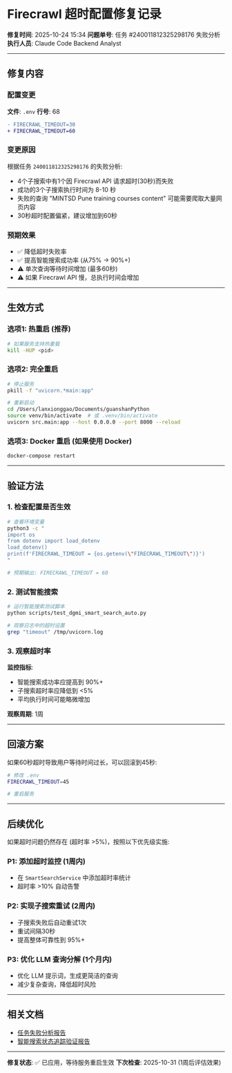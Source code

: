 # Firecrawl 超时配置修复记录

**修复时间**: 2025-10-24 15:34
**问题单号**: 任务 #240011812325298176 失败分析
**执行人员**: Claude Code Backend Analyst

---

## 修复内容

### 配置变更

**文件**: `.env`
**行号**: 68

```diff
- FIRECRAWL_TIMEOUT=30
+ FIRECRAWL_TIMEOUT=60
```

### 变更原因

根据任务 `240011812325298176` 的失败分析:
- 4个子搜索中有1个因 Firecrawl API 请求超时(30秒)而失败
- 成功的3个子搜索执行时间为 8-10 秒
- 失败的查询 "MINTSD Pune training courses content" 可能需要爬取大量网页内容
- 30秒超时配置偏紧，建议增加到60秒

### 预期效果

- ✅ 降低超时失败率
- ✅ 提高智能搜索成功率 (从75% → 90%+)
- ⚠️ 单次查询等待时间增加 (最多60秒)
- ⚠️ 如果 Firecrawl API 慢，总执行时间会增加

---

## 生效方式

### 选项1: 热重启 (推荐)
```bash
# 如果服务支持热重载
kill -HUP <pid>
```

### 选项2: 完全重启
```bash
# 停止服务
pkill -f "uvicorn.*main:app"

# 重新启动
cd /Users/lanxionggao/Documents/guanshanPython
source venv/bin/activate  # 或 .venv/bin/activate
uvicorn src.main:app --host 0.0.0.0 --port 8000 --reload
```

### 选项3: Docker 重启 (如果使用 Docker)
```bash
docker-compose restart
```

---

## 验证方法

### 1. 检查配置是否生效

```bash
# 查看环境变量
python3 -c "
import os
from dotenv import load_dotenv
load_dotenv()
print(f'FIRECRAWL_TIMEOUT = {os.getenv(\"FIRECRAWL_TIMEOUT\")}')
"

# 预期输出: FIRECRAWL_TIMEOUT = 60
```

### 2. 测试智能搜索

```bash
# 运行智能搜索测试脚本
python scripts/test_dgmi_smart_search_auto.py

# 观察日志中的超时设置
grep "timeout" /tmp/uvicorn.log
```

### 3. 观察超时率

**监控指标**:
- 智能搜索成功率应提高到 90%+
- 子搜索超时率应降低到 <5%
- 平均执行时间可能略微增加

**观察周期**: 1周

---

## 回滚方案

如果60秒超时导致用户等待时间过长，可以回滚到45秒:

```bash
# 修改 .env
FIRECRAWL_TIMEOUT=45

# 重启服务
```

---

## 后续优化

如果超时问题仍然存在 (超时率 >5%)，按照以下优先级实施:

### P1: 添加超时监控 (1周内)
- 在 `SmartSearchService` 中添加超时率统计
- 超时率 >10% 自动告警

### P2: 实现子搜索重试 (2周内)
- 子搜索失败后自动重试1次
- 重试间隔30秒
- 提高整体可靠性到 95%+

### P3: 优化 LLM 查询分解 (1个月内)
- 优化 LLM 提示词，生成更简洁的查询
- 减少复杂查询，降低超时风险

---

## 相关文档

- [任务失败分析报告](./TASK_240011812325298176_FAILURE_ANALYSIS.md)
- [智能搜索状态追踪验证报告](./smart_search_status_verification.md)

---

**修复状态**: ✅ 已应用，等待服务重启生效
**下次检查**: 2025-10-31 (1周后评估效果)
